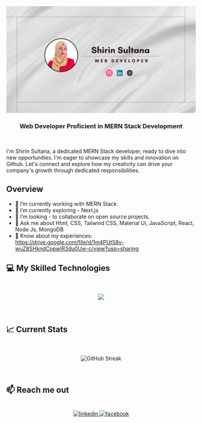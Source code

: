 <a href="https://www.facebook.com/mirhussainmurtaza/">
<img src="https://github.com/ShirinRia/ShirinRia/blob/main/git_cover.png" />
</a>
<br/>
<h3 align="center">Web Developer Proficient in MERN Stack Development</h3>
<br/>
<p align="left">I'm Shirin Sultana, a dedicated MERN Stack developer, ready to dive into new opportunities. I'm eager to showcase my skills and innovation on Github. Let's connect and explore how my creativity can drive your company's growth through dedicated responsibilities.</p>

## Overview

- 🔭  I’m currently working with MERN Stack
- 🌱 I’m currently exploring - Next.js 
- 👯 I’m looking - to collaborate on open source projects. 
- 🤔  Ask me about Html, CSS, Tailwind CSS, Material Ui, JavaScript, React, Node Js, MongoDB 
- 📄 Know about my experiences: https://drive.google.com/file/d/1m4PUtS8v-wuZ8SHkndCopwIR3du0Uw-c/view?usp=sharing

## :computer: My Skilled Technologies

<br>
<p align="center">
  <a href="https://skillicons.dev">
    <img src="https://skillicons.dev/icons?i=c,cpp,html,css,tailwind,materialui,javascript,react,nodejs,express,mongodb,vercel,firebase,vite," />
  </a>
</p>


<br />

## :chart_with_upwards_trend: Current Stats

<br />
<p align="center">
<img src="https://github-readme-streak-stats.herokuapp.com?user=ShirinRia" alt="GitHub Streak" />
</p>

<br />

## :mailbox: Reach me out

<br />

<div align="center">

<a href="https://www.linkedin.com/in/shirin-sultana-28b338251/" target="_blank">
<img src="https://img.shields.io/badge/linkedin-%231E77B5.svg?&style=for-the-badge&logo=linkedin&logoColor=white" alt=linkedin style="margin-bottom: 5px;" />
</a>
<a href="https://www.facebook.com/profile.php?id=100056173703147" target="_blank">
<img src="https://img.shields.io/badge/facebook-%232E87FB.svg?&style=for-the-badge&logo=facebook&logoColor=white" alt=facebook style="margin-bottom: 5px;" />
</a>  
</div>
